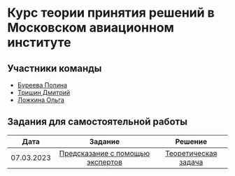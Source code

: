 # Курс теории принятия решений в Московском авиационном институте
## Участники команды
* [Буреева Полина](https://github.com/vecherochek)
* [Тришин Дмитрий](https://github.com/newmersedez)
* [Ложкина Ольга](https://github.com/JoFNash)
## Задания для самостоятельной работы
| Дата | Задание | Решение | 
|:----:|:----:|:----:|
| 07.03.2023 | [Предсказание с помощью экспертов](./tasks/hw1.pdf) | [Теоретическая задача](https://github.com/vecherochek/decision-making-theory/blob/main/decisions/decision_making_theory_theoretical_task.pdf)
